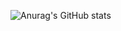 ![Anurag's GitHub stats](https://github-readme-stats.vercel.app/api?username=WinsomeQuill&show_icons=true&theme=dark)
